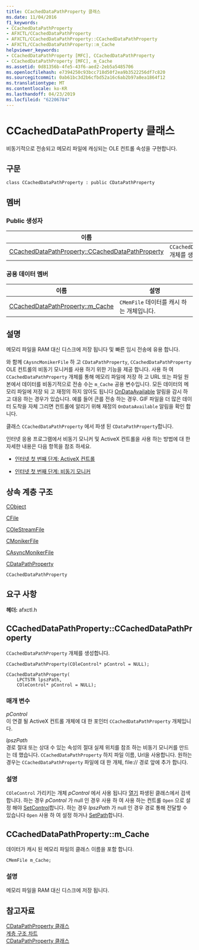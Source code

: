 ```yaml
---
title: CCachedDataPathProperty 클래스
ms.date: 11/04/2016
f1_keywords:
- CCachedDataPathProperty
- AFXCTL/CCachedDataPathProperty
- AFXCTL/CCachedDataPathProperty::CCachedDataPathProperty
- AFXCTL/CCachedDataPathProperty::m_Cache
helpviewer_keywords:
- CCachedDataPathProperty [MFC], CCachedDataPathProperty
- CCachedDataPathProperty [MFC], m_Cache
ms.assetid: 0d81356b-4fe5-43f6-aed2-2eb5a5485706
ms.openlocfilehash: e7394250c93bcc718d50f2ea9b3522256df7c820
ms.sourcegitcommit: 0ab61bc3d2b6cfbd52a16c6ab2b97a8ea1864f12
ms.translationtype: MT
ms.contentlocale: ko-KR
ms.lasthandoff: 04/23/2019
ms.locfileid: "62206784"
---
```

# <a name="ccacheddatapathproperty-class"></a>CCachedDataPathProperty 클래스

비동기적으로 전송되고 메모리 파일에 캐싱되는 OLE 컨트롤 속성을 구현합니다.

## <a name="syntax"></a>구문

```
class CCachedDataPathProperty : public CDataPathProperty
```

## <a name="members"></a>멤버

### <a name="public-constructors"></a>Public 생성자

|이름|설명|
|----------|-----------------|
|[CCachedDataPathProperty::CCachedDataPathProperty](#ccacheddatapathproperty)|`CCachedDataPathProperty` 개체를 생성합니다.|

### <a name="public-data-members"></a>공용 데이터 멤버

|이름|설명|
|----------|-----------------|
|[CCachedDataPathProperty::m_Cache](#m_cache)|`CMemFile` 데이터를 캐시 하는 개체입니다.|

## <a name="remarks"></a>설명

메모리 파일을 RAM 대신 디스크에 저장 됩니다 및 빠른 임시 전송에 유용 합니다.

와 함께 `CAysncMonikerFile` 하 고 `CDataPathProperty`, `CCachedDataPathProperty` OLE 컨트롤의 비동기 모니커를 사용 하기 위한 기능을 제공 합니다. 사용 하 여 `CCachedDataPathProperty` 개체를 통해 메모리 파일에 저장 하 고 URL 또는 파일 원본에서 데이터를 비동기적으로 전송 수는 `m_Cache` 공용 변수입니다. 모든 데이터의 메모리 파일에 저장 되 고 재정의 하지 않아도 됩니다 [OnDataAvailable](../../mfc/reference/casyncmonikerfile-class.md#ondataavailable) 알림을 감시 하 고 대응 하는 경우가 있습니다. 예를 들어 큰를 전송 하는 경우. GIF 파일을 더 많은 데이터 도착을 자체 그리면 컨트롤에 알리기 위해 재정의 `OnDataAvailable` 알림을 확인 합니다.

클래스 `CCachedDataPathProperty` 에서 파생 된 `CDataPathProperty`합니다.

인터넷 응용 프로그램에서 비동기 모니커 및 ActiveX 컨트롤을 사용 하는 방법에 대 한 자세한 내용은 다음 항목을 참조 하세요.

- [인터넷 첫 번째 단계: ActiveX 컨트롤](../../mfc/activex-controls-on-the-internet.md)

- [인터넷 첫 번째 단계: 비동기 모니커](../../mfc/asynchronous-monikers-on-the-internet.md)

## <a name="inheritance-hierarchy"></a>상속 계층 구조

[CObject](../../mfc/reference/cobject-class.md)

[CFile](../../mfc/reference/cfile-class.md)

[COleStreamFile](../../mfc/reference/colestreamfile-class.md)

[CMonikerFile](../../mfc/reference/cmonikerfile-class.md)

[CAsyncMonikerFile](../../mfc/reference/casyncmonikerfile-class.md)

[CDataPathProperty](../../mfc/reference/cdatapathproperty-class.md)

`CCachedDataPathProperty`

## <a name="requirements"></a>요구 사항

**헤더:** afxctl.h

##  <a name="ccacheddatapathproperty"></a>  CCachedDataPathProperty::CCachedDataPathProperty

`CCachedDataPathProperty` 개체를 생성합니다.

```
CCachedDataPathProperty(COleControl* pControl = NULL);

CCachedDataPathProperty(
    LPCTSTR lpszPath,
    COleControl* pControl = NULL);
```

### <a name="parameters"></a>매개 변수

*pControl*<br/>
이 연결 될 ActiveX 컨트롤 개체에 대 한 포인터 `CCachedDataPathProperty` 개체입니다.

*lpszPath*<br/>
경로 절대 또는 상대 수 있는 속성의 절대 실제 위치를 참조 하는 비동기 모니커를 만드는 데 했습니다. `CCachedDataPathProperty` 하지 파일 이름, Url을 사용합니다. 원하는 경우는 `CCachedDataPathProperty` 파일에 대 한 개체, file:// 경로 앞에 추가 합니다.

### <a name="remarks"></a>설명

`COleControl` 가리키는 개체 *pControl* 에서 사용 됩니다 [열기](../../mfc/reference/cdatapathproperty-class.md#open) 파생된 클래스에서 검색 합니다. 하는 경우 *pControl* 가 null 인 경우 사용 하 여 사용 하는 컨트롤 `Open` 으로 설정 해야 [SetControl](../../mfc/reference/cdatapathproperty-class.md#setcontrol)합니다. 하는 경우 *lpszPath* 가 null 인 경우 경로 통해 전달할 수 있습니다 `Open` 사용 하 여 설정 하거나 [SetPath](../../mfc/reference/cdatapathproperty-class.md#setpath)합니다.

##  <a name="m_cache"></a>  CCachedDataPathProperty::m_Cache

데이터가 캐시 된 메모리 파일의 클래스 이름을 포함 합니다.

```
CMemFile m_Cache;
```

### <a name="remarks"></a>설명

메모리 파일을 RAM 대신 디스크에 저장 됩니다.

## <a name="see-also"></a>참고자료

[CDataPathProperty 클래스](../../mfc/reference/cdatapathproperty-class.md)<br/>
[계층 구조 차트](../../mfc/hierarchy-chart.md)<br/>
[CDataPathProperty 클래스](../../mfc/reference/cdatapathproperty-class.md)
